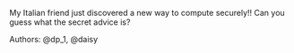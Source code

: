 My Italian friend just discovered a new way to compute securely!! Can you guess what the secret advice is?

Authors: @dp_1, @daisy
